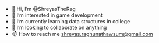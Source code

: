 - 👋 Hi, I’m @ShreyasTheRag
- 👀 I’m interested in game development
- 🌱 I’m currently learning data structures in college
- 💞️ I’m looking to collaborate on anything
- 📫 How to reach me shreyas.raghunathawsum@gmail.com

<!---
ShreyasTheRag/ShreyasTheRag is a ✨ special ✨ repository because its `README.md` (this file) appears on your GitHub profile.
You can click the Preview link to take a look at your changes.
--->
